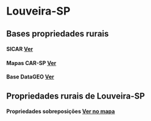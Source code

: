 # Louveira-SP

## Bases propriedades rurais

#### SICAR [Ver](https://www.car.gov.br/publico/imoveis/index)
#### Mapas CAR-SP [Ver](https://geo.cati.sp.gov.br/portal/apps/webappviewer/index.html?id=8ef6034184a247da9065bc23aec7cebf)
#### Base DataGEO [Ver](https://datageo.ambiente.sp.gov.br/app/?ctx=CAR#)

## Propriedades rurais de Louveira-SP

#### Propriedades sobreposições [Ver no mapa](Propriedades_Sobreposicao_Louveira.html)
